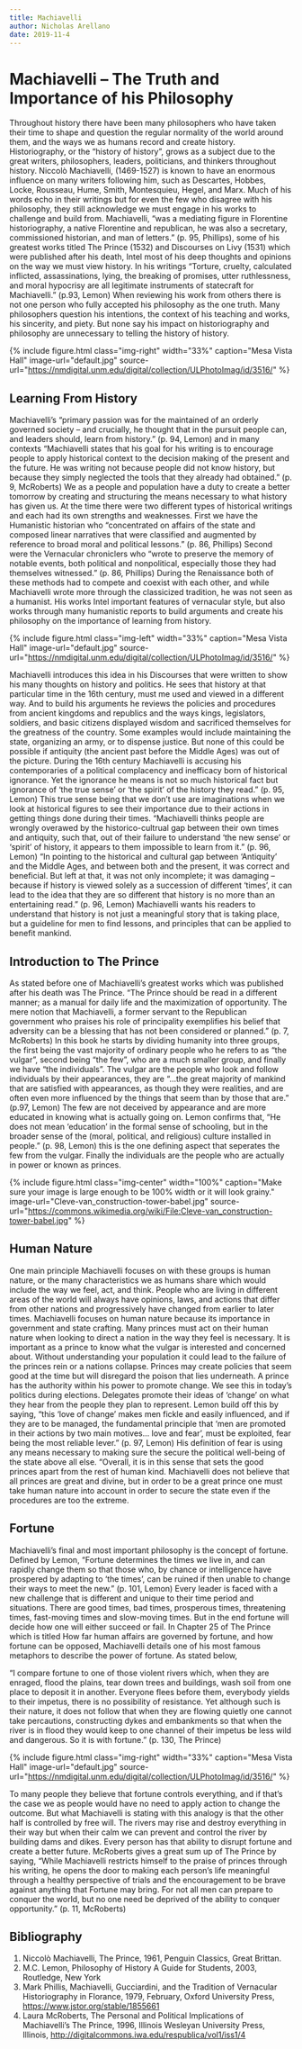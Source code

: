 ```yaml
---
title: Machiavelli 
author: Nicholas Arellano
date: 2019-11-4
---
```


# Machiavelli – The Truth and Importance of his Philosophy  

Throughout history there have been many philosophers who have taken their time to shape and question the regular normality of the world around them, and the ways we as humans record and create history. Historiography, or the “history of history”, grows as a subject due to the great writers, philosophers, leaders, politicians, and thinkers throughout history. Niccolò Machiavelli, (1469-1527) is known to have an enormous influence on many writers following him, such as Descartes, Hobbes, Locke, Rousseau, Hume, Smith, Montesquieu, Hegel, and Marx. Much of his words echo in their writings but for even the few who disagree with his philosophy, they still acknowledge we must engage in his works to challenge and build from. Machiavelli, “was a mediating figure in Florentine historiography, a native Florentine and republican, he was also a secretary, commissioned historian, and man of letters.” (p. 95, Phillips), some of his greatest works titled The Prince (1532) and Discourses on Livy (1531) which were published after his death, Intel most of his deep thoughts and opinions on the way we must view history. In his writings “Torture, cruelty, calculated inflicted, assassinations, lying, the breaking of promises, utter ruthlessness, and moral hypocrisy are all legitimate instruments of statecraft for Machiavelli.” (p.93, Lemon) When reviewing his work from others there is not one person who fully accepted his philosophy as the one truth. Many philosophers question his intentions, the context of his teaching and works, his sincerity, and piety. But none say his impact on historiography and philosophy are unnecessary to telling the history of history. 

{% include figure.html
  class="img-right"
  width="33%"
  caption="Mesa Vista Hall"
  image-url="default.jpg"
  source-url="https://nmdigital.unm.edu/digital/collection/ULPhotoImag/id/3516/"
%}

## Learning From History

Machiavelli’s “primary passion was for the maintained of an orderly governed society – and crucially, he thought that in the pursuit people can, and leaders should, learn from history.” (p. 94, Lemon) and in many contexts “Machiavelli states that his goal for his writing is to encourage people to apply historical context to the decision making of the present and the future. He was writing not because people did not know history, but because they simply neglected the tools that they already had obtained.” (p. 9, McRoberts) We as a people and population have a duty to create a better tomorrow by creating and structuring the means necessary to what history has given us. At the time there were two different types of historical writings and each had its own strengths and weaknesses. First we have the Humanistic historian who “concentrated on affairs of the state and composed linear narratives that were classified and augmented by reference to broad moral and political lessons.” (p. 86, Phillips) Second were the Vernacular chroniclers who “wrote to preserve the memory of notable events, both political and nonpolitical, especially those they had themselves witnessed.” (p. 86, Phillips) During the Renaissance both of these methods had to compete and coexist with each other, and while Machiavelli wrote more through the classicized tradition, he was not seen as a humanist. His works Intel important features of vernacular style, but also works through many humanistic reports to build arguments and create his philosophy on the importance of learning from history. 

{% include figure.html
  class="img-left"
  width="33%"
  caption="Mesa Vista Hall"
  image-url="default.jpg"
  source-url="https://nmdigital.unm.edu/digital/collection/ULPhotoImag/id/3516/"
%}

Machiavelli introduces this idea in his Discourses that were written to show his many thoughts on history and politics. He sees that history at that particular time in the 16th century, must me used and viewed in a different way. And to build his arguments he reviews the policies and procedures from ancient kingdoms and republics and the ways kings, legislators, soldiers, and basic citizens displayed wisdom and sacrificed themselves for the greatness of the country. Some examples would include maintaining the state, organizing an army, or to dispense justice. But none of this could be possible if antiquity (the ancient past before the Middle Ages) was out of the picture. During the 16th century Machiavelli is accusing his contemporaries of a political complacency and inefficacy born of historical ignorance. Yet the ignorance he means is not so much historical fact but ignorance of ‘the true sense’ or ‘the spirit’ of the history they read.” (p. 95, Lemon) This true sense being that we don’t use are imaginations when we look at historical figures to see their importance due to their actions in getting things done during their times. “Machiavelli thinks people are wrongly overawed by the historico-cultrual gap between their own times and antiquity, such that, out of their failure to understand ‘the new sense’ or ‘spirit’ of history, it appears to them impossible to learn from it.” (p. 96, Lemon) “In pointing to the historical and cultural gap between ‘Antiquity’ and the Middle Ages, and between both and the present, it was correct and beneficial. But left at that, it was not only incomplete; it was damaging – because if history is viewed solely as a succession of different ‘times’, it can lead to the idea that they are so different that history is no more than an entertaining read.” (p. 96, Lemon) Machiavelli wants his readers to understand that history is not just a meaningful story that is taking place, but a guideline for men to find lessons, and principles that can be applied to benefit mankind. 

## Introduction to The Prince 

As stated before one of Machiavelli’s greatest works which was published after his death was The Prince. “The Prince should be read in a different manner; as a manual for daily life and the maximization of opportunity. The mere notion that Machiavelli, a former servant to the Republican government who praises his role of principality exemplifies his belief that adversity can be a blessing that has not been considered or planned.” (p. 7, McRoberts) In this book he starts by dividing humanity into three groups, the first being the vast majority of ordinary people who he refers to as “the vulgar”, second being “the few”, who are a much smaller group, and finally we have “the individuals”. The vulgar are the people who look and follow individuals by their appearances, they are “…the great majority of mankind that are satisfied with appearances, as though they were realities, and are often even more influenced by the things that seem than by those that are.” (p.97, Lemon) The few are not deceived by appearance and are more educated in knowing what is actually going on. Lemon confirms that, “He does not mean ‘education’ in the formal sense of schooling, but in the broader sense of the (moral, political, and religious) culture installed in people.” (p. 98, Lemon) this is the one defining aspect that seperates the few from the vulgar. Finally the individuals are the people who are actually in power or known as princes. 

{% include figure.html
  class="img-center"
  width="100%"
  caption="Make sure your image is large enough to be 100% width or it will look grainy."
  image-url="Cleve-van_construction-tower-babel.jpg"
  source-url="https://commons.wikimedia.org/wiki/File:Cleve-van_construction-tower-babel.jpg"
  %}

## Human Nature 

One main principle Machiavelli focuses on with these groups is human nature, or the many characteristics we as humans share which would include the way we feel, act, and think. People who are living in different areas of the world will always have opinions, laws, and actions that differ from other nations and progressively have changed from earlier to later times. Machiavelli focuses on human nature because its importance in government and state crafting. Many princes must act on their human nature when looking to direct a nation in the way they feel is necessary. It is important as a prince to know what the vulgar is interested and concerned about. Without understanding your population it could lead to the failure of the princes rein or a nations collapse. Princes may create policies that seem good at the time but will disregard the poison that lies underneath. A prince has the authority within his power to promote change. We see this in today’s politics during elections. Delegates promote their ideas of ‘change’ on what they hear from the people they plan to represent. Lemon build off this by saying, “this ‘love of change’ makes men fickle and easily influenced, and if they are to be managed, the fundamental principle that ‘men are promoted in their actions by two main motives… love and fear’, must be exploited, fear being the most reliable lever.” (p. 97, Lemon) His definition of fear is using any means necessary to making sure the secure the political well-being of the state above all else. “Overall, it is in this sense that sets the good princes apart from the rest of human kind. Machiavelli does not believe that all princes are great and divine, but in order to be a great prince one must take human nature into account in order to secure the state even if the procedures are too the extreme. 

## Fortune 

Machiavelli’s final and most important philosophy is the concept of fortune. Defined by Lemon, “Fortune determines the times we live in, and can rapidly change them so that those who, by chance or intelligence have prospered by adapting to ‘the times’, can be ruined if then unable to change their ways to meet the new.” (p. 101, Lemon) Every leader is faced with a new challenge that is different and unique to their time period and situations. There are good times, bad times, prosperous times, threatening times, fast-moving times and slow-moving times. But in the end fortune will decide how one will either succeed or fail. In Chapter 25 of The Prince which is titled How far human affairs are governed by fortune, and how fortune can be opposed, Machiavelli details one of his most famous metaphors to describe the power of fortune. As stated below, 

“I compare fortune to one of those violent rivers which, when they are enraged, flood the plains, tear down trees and buildings, wash soil from one place to deposit it in another. Everyone flees before them, everybody yields to their impetus, there is no possibility of resistance. Yet although such is their nature, it does not follow that when they are flowing quietly one cannot take percautions, constructing dykes and embankments so that when the river is in flood they would keep to one channel of their impetus be less wild and dangerous. So it is with fortune.” (p. 130, The Prince)

{% include figure.html
  class="img-right"
  width="33%"
  caption="Mesa Vista Hall"
  image-url="default.jpg"
  source-url="https://nmdigital.unm.edu/digital/collection/ULPhotoImag/id/3516/"
%}

To many people they believe that fortune controls everything, and if that’s the case we as people would have no need to apply action to change the outcome. But what Machiavelli is stating with this analogy is that the other half is controlled by free will. The rivers may rise and destroy everything in their way but when their calm we can prevent and control the river by building dams and dikes. Every person has that ability to disrupt fortune and create a better future. McRoberts gives a great sum up of The Prince by saying, “While Machiavelli restricts himself to the praise of princes through his writing, he opens the door to making each person’s life meaningful through a healthy perspective of trials and the encouragement to be brave against anything that Fortune may bring. For not all men can prepare to conquer the world, but no one need be deprived of the ability to conquer opportunity.” (p. 11, McRoberts)





 



## Bibliography 

1.	Niccolò Machiavelli, The Prince, 1961, Penguin Classics, Great Brittan. 
2.	M.C. Lemon, Philosophy of History A Guide for Students, 2003, Routledge, New York
3.	Mark Phillis, Machiavelli, Gucciardini, and the Tradition of Vernacular Historiography in Florance, 1979, February, Oxford University Press, https://www.jstor.org/stable/1855661 
4.	Laura McRoberts, The Personal and Political Implications of Machiavelli’s The Prince, 1996, Illinois Wesleyan University Press, Illinois, http://digitalcommons.iwa.edu/respublica/vol1/iss1/4
